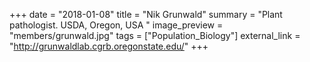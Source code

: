 +++
date = "2018-01-08"
title = "Nik Grunwald"
summary = "Plant pathologist. USDA, Oregon, USA "
image_preview = "members/grunwald.jpg"
tags = ["Population_Biology"]
external_link = "http://grunwaldlab.cgrb.oregonstate.edu/"
+++
